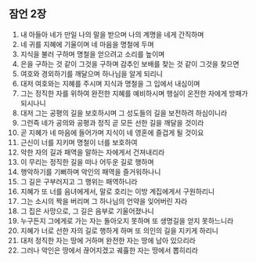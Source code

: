 ## 잠언 2장

1. 내 아들아 네가 만일 나의 말을 받으며 나의 계명을 네게 간직하며
2. 네 귀를 지혜에 기울이며 네 마음을 명철에 두며
3. 지식을 불러 구하며 명철을 얻으려고 소리를 높이며
4. 은을 구하는 것 같이 그것을 구하며 감추인 보배를 찾는 것 같이 그것을 찾으면
5. 여호와 경외하기를 깨달으며 하나님을 알게 되리니
6. 대저 여호와는 지혜를 주시며 지식과 명철을 그 입에서 내심이며
7. 그는 정직한 자를 위하여 완전한 지혜를 예비하시며 행실이 온전한 자에게 방패가 되시나니
8. 대저 그는 공평의 길을 보호하시며 그 성도들의 길을 보전하려 하심이니라
9. 그런즉 네가 공의와 공평과 정직 곧 모든 선한 길을 깨달을 것이라
10. 곧 지혜가 네 마음에 들어가며 지식이 네 영혼에 즐겁게 될 것이요
11. 근신이 너를 지키며 명철이 너를 보호하여
12. 악한 자의 길과 패역을 말하는 자에게서 건져내리라
13. 이 무리는 정직한 길을 떠나 어두운 길로 행하며
14. 행악하기를 기뻐하며 악인의 패역을 즐거워하나니
15. 그 길은 구부러지고 그 행위는 패역하니라
16. 지혜가 또 너를 음녀에게서, 말로 호리는 이방 계집에게서 구원하리니
17. 그는 소시의 짝을 버리며 그 하나님의 언약을 잊어버린 자라
18. 그 집은 사망으로, 그 길은 음부로 기울어졌나니
19. 누구든지 그에게로 가는 자는 돌아오지 못하며 또 생명길을 얻지 못하느니라
20. 지혜가 너로 선한 자의 길로 행하게 하며 또 의인의 길을 지키게 하리니
21. 대저 정직한 자는 땅에 거하며 완전한 자는 땅에 남아 있으리라
22. 그러나 악인은 땅에서 끊어지겠고 궤휼한 자는 땅에서 뽑히리라